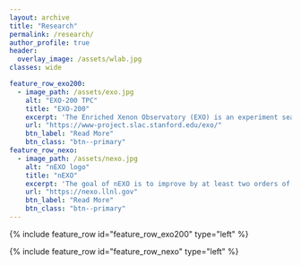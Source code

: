 ```yaml
---
layout: archive
title: "Research"
permalink: /research/
author_profile: true
header:
  overlay_image: /assets/wlab.jpg
classes: wide

feature_row_exo200:
  - image_path: /assets/exo.jpg
    alt: "EXO-200 TPC"
    title: "EXO-200"
    excerpt: 'The Enriched Xenon Observatory (EXO) is an experiment searching for the neutrino-less double beta decay $(0\nu\beta\beta)$ of the isotope ${}^{136}\mathrm{Xe}$. It is a hypothetical decay that can only occur if neutrinos are Majorana fermions, which means that neutrinos are their own anti-particles. The detector technology used is a time projection chamber (TPC) filled with around 150kg of liquid xenon.'
    url: "https://www-project.slac.stanford.edu/exo/"
    btn_label: "Read More"
    btn_class: "btn--primary"
feature_row_nexo:
  - image_path: /assets/nexo.jpg
    alt: "nEXO logo"
    title: "nEXO"
    excerpt: 'The goal of nEXO is to improve by at least two orders of magnitude in half-life sensitivity upon current generation experiment, reaching a half-life sensitivity of $\sim 10^{28}$ years.'
    url: "https://nexo.llnl.gov"
    btn_label: "Read More"
    btn_class: "btn--primary"
---
```



{% include feature_row id="feature_row_exo200" type="left" %}

{% include feature_row id="feature_row_nexo" type="left" %}
